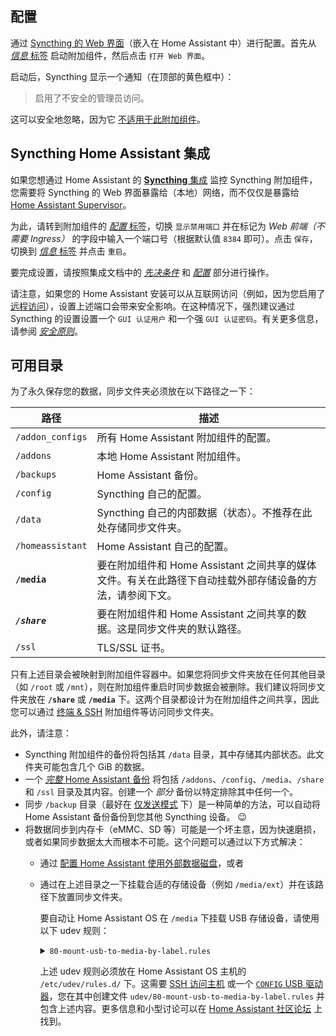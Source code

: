 ## 配置

通过 [Syncthing 的 Web 界面](/hassio/68413af6_syncthing/ingress)（嵌入在 Home Assistant 中）进行配置。首先从 [*信息* 标签](/hassio/addon/68413af6_syncthing/info) 启动附加组件，然后点击 `打开 Web 界面`。

启动后，Syncthing 显示一个通知（在顶部的黄色框中）：

> 启用了不安全的管理员访问。

这可以安全地忽略，因为它 [不适用于此附加组件](https://github.com/Poeschl/Hassio-Addons/issues/340)。

## Syncthing Home Assistant 集成

如果您想通过 Home Assistant 的 [**Syncthing** 集成](https://www.home-assistant.io/integrations/syncthing/) 监控 Syncthing 附加组件，您需要将 Syncthing 的 Web 界面暴露给（本地）网络，而不仅仅是暴露给 [Home Assistant Supervisor](https://developers.home-assistant.io/docs/supervisor)。

为此，请转到附加组件的 [*配置* 标签](/hassio/addon/68413af6_syncthing/config)，切换 `显示禁用端口` 并在标记为 *Web 前端（不需要 Ingress）* 的字段中输入一个端口号（根据默认值 `8384` 即可）。点击 `保存`，切换到 [*信息* 标签](/hassio/addon/68413af6_syncthing/info) 并点击 `重启`。

要完成设置，请按照集成文档中的 [*先决条件*](https://www.home-assistant.io/integrations/syncthing/#prerequisites) 和 [*配置*](https://www.home-assistant.io/integrations/syncthing/#configuration) 部分进行操作。

请注意，如果您的 Home Assistant 安装可以从互联网访问（例如，因为您启用了 [远程访问](https://www.home-assistant.io/docs/configuration/remote/)），设置上述端口会带来安全影响。在这种情况下，强烈建议通过 Syncthing 的设置设置一个 `GUI 认证用户` 和一个强 `GUI 认证密码`。有关更多信息，请参阅 [*安全原则*](https://docs.syncthing.net/users/security)。

## 可用目录

为了永久保存您的数据，同步文件夹必须放在以下路径之一下：

| 路径           | 描述                                                                                                                                            |
| -------------- | ------------------------------------------------------------------------------------------------------- |
| `/addon_configs` | 所有 Home Assistant 附加组件的配置。                                                                                                               |
| `/addons`       | 本地 Home Assistant 附加组件。                                                                                                                              |
| `/backups`      | Home Assistant 备份。                                                                                                                                    |
| `/config`       | Syncthing 自己的配置。                                                                                                                             |
| `/data`         | Syncthing 自己的内部数据（状态）。不推荐在此处存储同步文件夹。                                                                            |
| `/homeassistant` | Home Assistant 自己的配置。                                                                                                                        |
| **`/media`**    | 要在附加组件和 Home Assistant 之间共享的媒体文件。有关在此路径下自动挂载外部存储设备的方法，请参阅下文。 |
| ***`/share`***   | 要在附加组件和 Home Assistant 之间共享的数据。这是同步文件夹的默认路径。                                                         |
| `/ssl`          | TLS/SSL 证书。                                                                                                                                      |

只有上述目录会被映射到附加组件容器中。如果您将同步文件夹放在任何其他目录（如 `/root` 或 `/mnt`），则在附加组件重启时同步数据会被删除。我们建议将同步文件夹放在 **`/share`** 或 **`/media`** 下。这两个目录都设计为在附加组件之间共享，因此您可以通过 [终端 & SSH](/hassio/addon/core_ssh/info) 附加组件等访问同步文件夹。

此外，请注意：

- Syncthing 附加组件的备份将包括其 `/data` 目录，其中存储其内部状态。此文件夹可能包含几个 GiB 的数据。
- 一个 [*完整* Home Assistant 备份](https://www.home-assistant.io/common-tasks/os/#backup) 将包括 `/addons`、`/config`、`/media`、`/share` 和 `/ssl` 目录及其内容。创建一个 *部分* 备份以特定排除其中任何一个。
- 同步 `/backup` 目录（最好在 [仅发送模式](https://docs.syncthing.net/users/foldertypes.html#send-only-folder) 下）是一种简单的方法，可以自动将 Home Assistant 备份备份到您其他 Syncthing 设备。 😉
- 将数据同步到内存卡（eMMC、SD 等）可能是一个坏主意，因为快速磨损，或者如果同步数据太大而根本不可能。这个问题可以通过以下方式解决：
  - 通过 [配置 Home Assistant 使用外部数据磁盘](https://www.home-assistant.io/common-tasks/os/#using-external-data-disk)，或者
  - 通过在上述目录之一下挂载合适的存储设备（例如 `/media/ext`）并在该路径下放置同步文件夹。

    要自动让 Home Assistant OS 在 `/media` 下挂载 USB 存储设备，请使用以下 udev 规则：
    <!-- markdownlint-disable MD033 -->
    <details>
    <summary><code>80-mount-usb-to-media-by-label.rules</code></summary>
  
    ```sh
    #
    # udev 规则
    #   使用分区名称作为挂载点，将 USB 驱动器挂载到媒体目录
    #
    # 描述：
    #   为 Home Assistant OS 创建，此规则将任何 USB 驱动器挂载到 Hassio 媒体目录 (/mnt/data/supervisor/media)。
    #   当 USB 驱动器连接到主板时，规则会在媒体目录下为每个分区创建一个目录。新创建的分区按分区名称命名。
    #   如果分区没有名称，则使用以下名称格式："usb-{block-name}"，其中 block name 是 sd[a-z][0-9]。
    #
    # 注意 1：
    #   规则名称始终以数字为前缀。在这种情况下，规则使用 80。
    #   这表示 udev 中规则的顺序。低数字优先执行，高数字最后执行。但是，低数字没有高数字可能有的所有功能。
    #   为了使此规则正常运行，请使用大于或等于 80 的数字。
    #
    # 注意 2：
    #   此规则将跳过挂载 'CONFIG' USB 密钥。
    #   https://github.com/home-assistant/operating-system/blob/dev/Documentation/configuration.md
    #
    # 注意 3：
    #   如果操作系统在 USB 驱动器上排序（即 USB 引导），此规则将挂载操作系统分区。
    #   为防止此问题发生，请更新规则以跳过引导 USB 驱动器。
    #   请参阅下面的警告消息。
    #
    # 灵感来源：
    #   https://www.axllent.org/docs/auto-mounting-usb-storage/
    #
    # 有用的链接：
    #   https://wiki.archlinux.org/index.php/Udev
    #
    # udev 命令：
    #   - 重新加载新规则以重新启动 udev：
    #       udevadm control --reload-rules
    #   - 列出 sdb1 的设备属性：
    #       udevadm info --attribute-walk --name=/dev/sdb1
    #   - 列出 sdb1 的环境变量：
    #       udevadm info /dev/sdb1
    #   - 触发 sdb1 的添加/删除事件：
    #       udevadm trigger --verbose --action=add --sysname-match=sdb1
    #       udevadm trigger --verbose --action=remove --sysname-match=sdb1
    #


    # 过滤块设备，否则退出
    # 警告：如果从 USB 驱动器引导（例如：sda），请将 'sd[b-z][0-9]' 更改为
    KERNEL!="sd[a-z][0-9]", GOTO="abort_rule"

    # 跳过非 USB 设备（例如：内部 SATA 驱动器）
    ENV{ID_PATH}!="*-usb-*", GOTO="abort_rule"

    # 将分区信息导入环境变量
    IMPORT{program}="/usr/sbin/blkid -o udev -p %N"

    # 如果分区不是文件系统，则退出
    ENV{ID_FS_USAGE}!="filesystem", GOTO="abort_rule"

    # 如果这是 'CONFIG' USB 密钥，则退出
    ENV{ID_FS_LABEL}=="CONFIG", GOTO="abort_rule"

    # 如果存在，则获取分区名称，否则创建一个
    ENV{ID_FS_LABEL}!="", ENV{dir_name}="%E{ID_FS_LABEL}"
    ENV{ID_FS_LABEL}=="", ENV{dir_name}="usb-%k"

    # 确定挂载点
    ENV{mount_point}="/mnt/data/supervisor/media/%E{dir_name}"

    # 在 'add' 事件（即插入 USB 驱动器）上挂载设备
    ACTION=="add", RUN{program}+="/usr/bin/mkdir -p %E{mount_point}", RUN{program}+="/usr/bin/systemd-mount --no-block --automount=no --collect $devnode %E{mount_point}"

    # 在 'remove' 事件（即拔出或弹出 USB 驱动器）上卸载设备
    ACTION=="remove", ENV{dir_name}!="", RUN{program}+="/usr/bin/systemd-umount %E{mount_point}", RUN{program}+="/usr/bin/rmdir %E{mount_point}"

    # 退出
    LABEL="abort_rule"
    ```

    [来源](https://gist.github.com/eklex/c5fac345de5be9d9bc420510617c86b5)

    </details>

    上述 udev 规则必须放在 Home Assistant OS 主机的 `/etc/udev/rules.d/` 下。这需要 [SSH 访问主机](https://developers.home-assistant.io/docs/operating-system/debugging/#ssh-access-to-the-host) 或一个 [`CONFIG` USB 驱动器](https://github.com/home-assistant/operating-system/blob/dev/Documentation/configuration.md#configuration)，您在其中创建文件 `udev/80-mount-usb-to-media-by-label.rules` 并包含上述内容。更多信息和小型讨论可以在 [Home Assistant 社区论坛](https://community.home-assistant.io/t/solved-mount-usb-drive-in-hassio-to-be-used-on-the-media-folder-with-udev-customization/258406) 上找到。